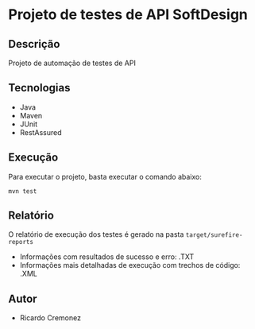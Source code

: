 
# Projeto de testes de API SoftDesign

## Descrição

Projeto de automação de testes de API

## Tecnologias

- Java
- Maven
- JUnit
- RestAssured

## Execução

Para executar o projeto, basta executar o comando abaixo:

```
mvn test
```

## Relatório

O relatório de execução dos testes é gerado na pasta `target/surefire-reports`
-  Informações com resultados de sucesso e erro: .TXT
- Informações mais detalhadas de execução com trechos de código: .XML


## Autor

- Ricardo Cremonez
